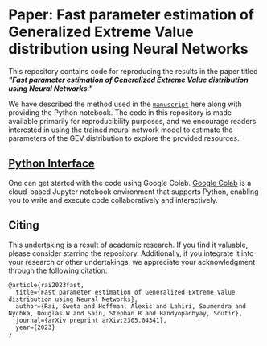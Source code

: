 # Paper: Fast parameter estimation of Generalized Extreme Value distribution using Neural Networks

This repository contains code for reproducing the results in the paper titled ***"Fast parameter estimation of Generalized Extreme Value distribution using Neural Networks."*** 

We have described the method used in the [`manuscript`](https://arxiv.org/pdf/2305.04341.pdf) here along with providing the Python notebook. The code in this repository is made available primarily for reproducibility purposes, and we encourage readers interested in using the trained neural network model to estimate the parameters of the GEV distribution to explore the provided resources.

## [Python Interface](https://colab.research.google.com/)
One can get started with the code using Google Colab. [Google Colab](https://colab.research.google.com/) is a cloud-based Jupyter notebook environment that supports Python, enabling you to write and execute code collaboratively and interactively.

## Citing
This undertaking is a result of academic research. If you find it valuable, please consider starring the repository. Additionally, if you integrate it into your research or other undertakings, we appreciate your acknowledgment through the following citation:

```
@article{rai2023fast,
  title={Fast parameter estimation of Generalized Extreme Value distribution using Neural Networks},
  author={Rai, Sweta and Hoffman, Alexis and Lahiri, Soumendra and Nychka, Douglas W and Sain, Stephan R and Bandyopadhyay, Soutir},
  journal={arXiv preprint arXiv:2305.04341},
  year={2023}
}
```
